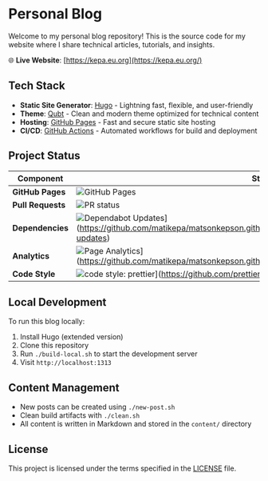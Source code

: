 # Personal Blog

Welcome to my personal blog repository! This is the source code for my website where I share technical articles, tutorials, and insights.

🌐 **Live Website**: [https://kepa.eu.org](https://kepa.eu.org/)

## Tech Stack

- **Static Site Generator**: [Hugo](https://gohugo.io/) - Lightning fast, flexible, and user-friendly
- **Theme**: [Qubt](https://github.com/chrede88/qubt) - Clean and modern theme optimized for technical content
- **Hosting**: [GitHub Pages](https://pages.github.com/) - Fast and secure static site hosting
- **CI/CD**: [GitHub Actions](https://github.com/features/actions) - Automated workflows for build and deployment

## Project Status

| Component         | Status                                                                                                                                                                                                                                    |
| ----------------- | ----------------------------------------------------------------------------------------------------------------------------------------------------------------------------------------------------------------------------------------- |
| **GitHub Pages**  | ![GitHub Pages](https://github.com/matikepa/matsonkepson.github.io/actions/workflows/hugo-deploy.yaml/badge.svg?branch=main)                                                                                                              |
| **Pull Requests** | ![PR status](https://github.com/matikepa/matsonkepson.github.io/actions/workflows/create-pr.yaml/badge.svg?branch=develop)                                                                                                                |
| **Dependencies**  | ![Dependabot Updates](https://github.com/matikepa/matsonkepson.github.io/actions/workflows/dependabot/dependabot-updates/badge.svg)](https://github.com/matikepa/matsonkepson.github.io/actions/workflows/dependabot/dependabot-updates) |
| **Analytics**     | ![Page Analytics](https://github.com/matikepa/matsonkepson.github.io/actions/workflows/analytics.yml/badge.svg)](https://github.com/matikepa/matsonkepson.github.io/actions/workflows/analytics.yml)                                     |
| **Code Style**    | ![code style: prettier](https://img.shields.io/badge/code_style-prettier-ff69b4.svg?style=flat-square)](https://github.com/prettier/prettier)                                                                                            |

## Local Development

To run this blog locally:

1. Install Hugo (extended version)
2. Clone this repository
3. Run `./build-local.sh` to start the development server
4. Visit `http://localhost:1313`

## Content Management

- New posts can be created using `./new-post.sh`
- Clean build artifacts with `./clean.sh`
- All content is written in Markdown and stored in the `content/` directory

## License

This project is licensed under the terms specified in the [LICENSE](LICENSE) file.

